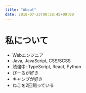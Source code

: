 ```yaml
---
title: "About"
date: 2018-07-25T00:58:45+09:00
---
```


# 私について

* Webエンジニア
* Java, JavaScript, CSS/SCSS
* 勉強中: TypeScript, React, Python
* びーるが好き
* キャンプが好き
* ねこを2匹飼っている


